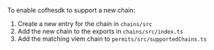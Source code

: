 To enable cofhesdk to support a new chain:

1. Create a new entry for the chain in `chains/src`
2. Add the new chain to the exports in `chains/src/index.ts`
3. Add the matching viem chain to `permits/src/supportedChains.ts`
